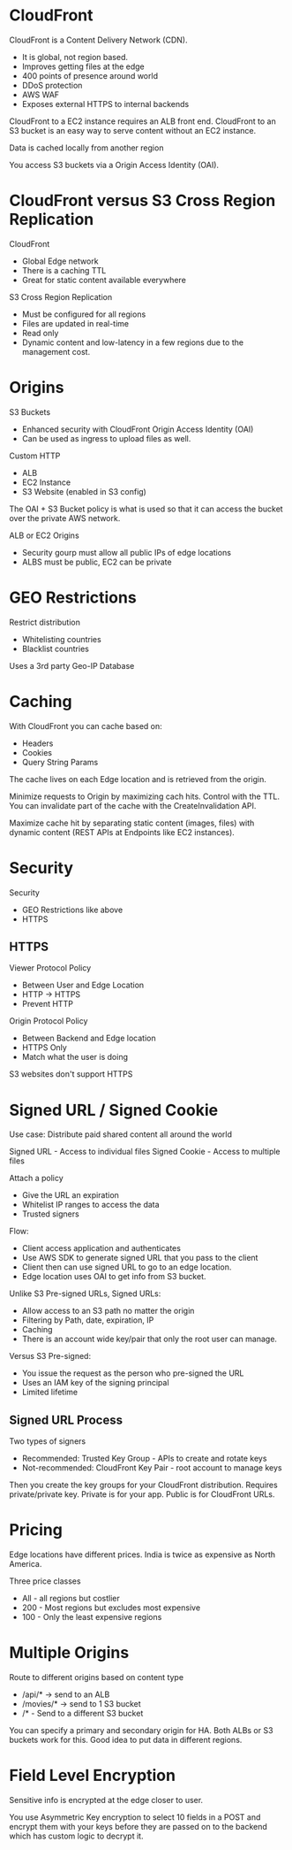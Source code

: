 # CloudFront

CloudFront is a Content Delivery Network (CDN). 
- It is global, not region based.
- Improves getting files at the edge
- 400 points of presence around world
- DDoS protection
- AWS WAF
- Exposes external HTTPS to internal backends

CloudFront to a EC2 instance requires an ALB front end. CloudFront to an S3 bucket is an easy way to serve content without an EC2 instance.

Data is cached locally from another region

You access S3 buckets via a Origin Access Identity (OAI).

# CloudFront versus S3 Cross Region Replication

CloudFront
- Global Edge network
- There is a caching TTL
- Great for static content available everywhere

S3 Cross Region Replication
- Must be configured for all regions
- Files are updated in real-time
- Read only
- Dynamic content and low-latency in a few regions due to the management cost.


# Origins

S3 Buckets
- Enhanced security with CloudFront Origin Access Identity (OAI)
- Can be used as ingress to upload files as well.

Custom HTTP
- ALB
- EC2 Instance
- S3 Website (enabled in S3 config)

The OAI + S3 Bucket policy is what is used so that it can access the bucket over the private AWS network.

ALB or EC2 Origins
- Security gourp must allow all public IPs of edge locations
- ALBS must be public, EC2 can be private

# GEO Restrictions

Restrict distribution
- Whitelisting countries
- Blacklist countries

Uses a 3rd party Geo-IP Database

# Caching

With CloudFront you can cache based on:
- Headers
- Cookies
- Query String Params

The cache lives on each Edge location and is retrieved from the origin.

Minimize requests to Origin by maximizing cach hits. Control with the TTL. You can invalidate part of the cache with the CreateInvalidation API. 

Maximize cache hit by separating static content (images, files) with dynamic content (REST APIs at Endpoints like EC2 instances).

# Security

Security
- GEO Restrictions like above
- HTTPS

## HTTPS 

Viewer Protocol Policy
- Between User and Edge Location
- HTTP -> HTTPS
- Prevent HTTP

Origin Protocol Policy
- Between Backend and Edge location
- HTTPS Only
- Match what the user is doing 

S3 websites don't support HTTPS

# Signed URL / Signed Cookie

Use case: Distribute paid shared content all around the world

Signed URL - Access to individual files
Signed Cookie - Access to multiple files

Attach a policy
- Give the URL an expiration
- Whitelist IP ranges to access the data
- Trusted signers

Flow:
- Client access application and authenticates
- Use AWS SDK to generate signed URL that you pass to the client
- Client then can use signed URL to go to an edge location.
- Edge location uses OAI to get info from S3 bucket.

Unlike S3 Pre-signed URLs, Signed URLs:
- Allow access to an S3 path no matter the origin
- Filtering by Path, date, expiration, IP
- Caching
- There is an account wide key/pair that only the root user can manage.

Versus S3 Pre-signed:
- You issue the request as the person who pre-signed the URL
- Uses an IAM key of the signing principal
- Limited lifetime

## Signed URL Process

Two types of signers
- Recommended: Trusted Key Group - APIs to create and rotate keys
- Not-recommended: CloudFront Key Pair - root account to manage keys

Then you create the key groups for your CloudFront distribution. Requires private/private key. Private is for your app. Public is for CloudFront URLs.

# Pricing

Edge locations have different prices. India is twice as expensive as North America.

Three price classes
- All - all regions but costlier
- 200 - Most regions but excludes most expensive
- 100 - Only the least expensive regions

# Multiple Origins

Route to different origins based on content type

- /api/* -> send to an ALB
- /movies/* -> send to 1 S3 bucket
- /* - Send to a different S3 bucket

You can specify a primary and secondary origin for HA. Both ALBs or S3 buckets work for this. Good idea to put data in different regions.

# Field Level Encryption

Sensitive info is encrypted at the edge closer to user.

You use Asymmetric Key encryption to select 10 fields in a POST and encrypt them with your keys before they are passed on to the backend which has custom logic to decrypt it.


